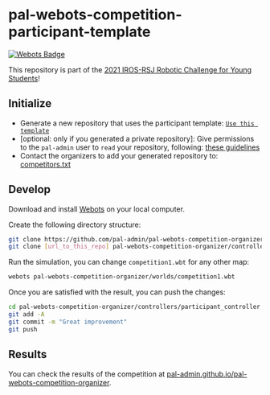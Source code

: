 # pal-webots-competition-participant-template

[![Webots Badge](https://badgen.net/badge/icon/Rankings?label=Webots)](https://cyberbotics.github.io/webots-competition-organizer-template/)

This repository is part of the [2021 IROS-RSJ Robotic Challenge for Young Students](https://roboticslab-uc3m.github.io/challenge-iros2021)!

## Initialize

- Generate a new repository that uses the participant template: [`Use this template`](https://github.com/pal-admin/pal-webots-competition-participant-template/generate)
- \[optional: only if you generated a private repository\]: Give permissions to the `pal-admin` user to `read` your repository, following: [these guidelines](https://docs.github.com/en/free-pro-team@latest/github/administering-a-repository/managing-teams-and-people-with-access-to-your-repository#inviting-a-team-or-person)
- Contact the organizers to add your generated repository to: [competitors.txt](https://github.com/pal-admin/pal-webots-competition-organizer/edit/master/competitors.txt)

## Develop

Download and install [Webots](https://github.com/cyberbotics/webots/releases/latest) on your local computer.

Create the following directory structure:

```bash
git clone https://github.com/pal-admin/pal-webots-competition-organizer.git
git clone [url_to_this_repo] pal-webots-competition-organizer/controllers/participant_controller
```

Run the simulation, you can change `competition1.wbt` for any other map:

```bash
webots pal-webots-competition-organizer/worlds/competition1.wbt
```

Once you are satisfied with the result, you can push the changes:
```bash
cd pal-webots-competition-organizer/controllers/participant_controller
git add -A
git commit -m "Great improvement"
git push
```

## Results

You can check the results of the competition at [pal-admin.github.io/pal-webots-competition-organizer](https://pal-admin.github.io/pal-webots-competition-organizer).
